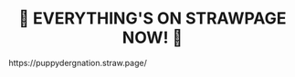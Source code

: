 <h1 align="center"> 
     💉 EVERYTHING'S ON STRAWPAGE NOW! 💉
</h1> 
https://puppydergnation.straw.page/

